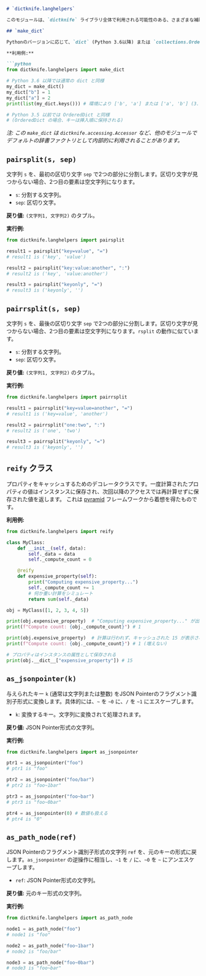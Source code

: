 ```markdown
# `dictknife.langhelpers`

このモジュールは、`dictknife` ライブラリ全体で利用される可能性のある、さまざまな補助関数やクラスを提供します。文字列操作、プロパティのキャッシュ、JSON Pointerの変換などが含まれます。

## `make_dict`

Pythonのバージョンに応じて、`dict` (Python 3.6以降) または `collections.OrderedDict` (それ以前) を返します。これは、辞書のキーの順序を保持するための互換性レイヤーとして機能します。

**利用例:**

```python
from dictknife.langhelpers import make_dict

# Python 3.6 以降では通常の dict と同様
my_dict = make_dict()
my_dict["b"] = 1
my_dict["a"] = 2
print(list(my_dict.keys())) # 環境により ['b', 'a'] または ['a', 'b'] (3.7+なら挿入順)

# Python 3.5 以前では OrderedDict と同様
# (OrderedDict の場合、キーは挿入順に保持される)
```
*注: この `make_dict` は `dictknife.accessing.Accessor` など、他のモジュールでデフォルトの辞書ファクトリとして内部的に利用されることがあります。*

## `pairsplit(s, sep)`

文字列 `s` を、最初の区切り文字 `sep` で2つの部分に分割します。区切り文字が見つからない場合、2つ目の要素は空文字列になります。

*   `s`: 分割する文字列。
*   `sep`: 区切り文字。

**戻り値:** `(文字列1, 文字列2)` のタプル。

**実行例:**

```python
from dictknife.langhelpers import pairsplit

result1 = pairsplit("key=value", "=")
# result1 is ('key', 'value')

result2 = pairsplit("key:value:another", ":")
# result2 is ('key', 'value:another')

result3 = pairsplit("keyonly", "=")
# result3 is ('keyonly', '')
```

## `pairrsplit(s, sep)`

文字列 `s` を、最後の区切り文字 `sep` で2つの部分に分割します。区切り文字が見つからない場合、2つ目の要素は空文字列になります。`rsplit` の動作に似ています。

*   `s`: 分割する文字列。
*   `sep`: 区切り文字。

**戻り値:** `(文字列1, 文字列2)` のタプル。

**実行例:**

```python
from dictknife.langhelpers import pairrsplit

result1 = pairrsplit("key=value=another", "=")
# result1 is ('key=value', 'another')

result2 = pairrsplit("one:two", ":")
# result2 is ('one', 'two')

result3 = pairrsplit("keyonly", "=")
# result3 is ('keyonly', '')
```

## `reify` クラス

プロパティをキャッシュするためのデコレータクラスです。一度計算されたプロパティの値はインスタンスに保存され、次回以降のアクセスでは再計算せずに保存された値を返します。
これは [pyramid](https://trypyramid.com/) フレームワークから着想を得たものです。

**利用例:**

```python
from dictknife.langhelpers import reify

class MyClass:
    def __init__(self, data):
        self._data = data
        self._compute_count = 0

    @reify
    def expensive_property(self):
        print("Computing expensive_property...")
        self._compute_count += 1
        # 何か重い計算をシミュレート
        return sum(self._data)

obj = MyClass([1, 2, 3, 4, 5])

print(obj.expensive_property)  # "Computing expensive_property..." が出力され、15 が表示される
print(f"Compute count: {obj._compute_count}") # 1

print(obj.expensive_property)  # 計算は行われず、キャッシュされた 15 が表示される
print(f"Compute count: {obj._compute_count}") # 1 (増えない)

# プロパティはインスタンスの属性として保存される
print(obj.__dict__["expensive_property"]) # 15
```

## `as_jsonpointer(k)`

与えられたキー `k` (通常は文字列または整数) をJSON Pointerのフラグメント識別子形式に変換します。具体的には、`~` を `~0` に、`/` を `~1` にエスケープします。

*   `k`: 変換するキー。文字列に変換されて処理されます。

**戻り値:** JSON Pointer形式の文字列。

**実行例:**

```python
from dictknife.langhelpers import as_jsonpointer

ptr1 = as_jsonpointer("foo")
# ptr1 is "foo"

ptr2 = as_jsonpointer("foo/bar")
# ptr2 is "foo~1bar"

ptr3 = as_jsonpointer("foo~bar")
# ptr3 is "foo~0bar"

ptr4 = as_jsonpointer(0) # 数値も扱える
# ptr4 is "0"
```

## `as_path_node(ref)`

JSON Pointerのフラグメント識別子形式の文字列 `ref` を、元のキーの形式に戻します。`as_jsonpointer` の逆操作に相当し、`~1` を `/` に、`~0` を `~` にアンエスケープします。

*   `ref`: JSON Pointer形式の文字列。

**戻り値:** 元のキー形式の文字列。

**実行例:**

```python
from dictknife.langhelpers import as_path_node

node1 = as_path_node("foo")
# node1 is "foo"

node2 = as_path_node("foo~1bar")
# node2 is "foo/bar"

node3 = as_path_node("foo~0bar")
# node3 is "foo~bar"
```
```
